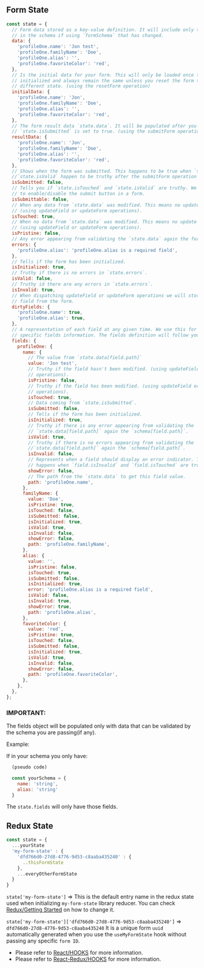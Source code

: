 ## Form State

```js
const state = {
  // Form data stored as a key-value definition. It will include only the fields defined
  // in the schema if using `formSchema` that has changed.
  data: {
    'profileOne.name': 'Jon test',
    'profileOne.familyName': 'Doe',
    'profileOne.alias': '',
    'profileOne.favoriteColor': 'red',
  },
  // Is the initial data for your form. This will only be loaded once the form is
  // initialized and always remain the same unless you reset the form to a 
  // different state. (using the resetForm operation)
  initialData: {
    'profileOne.name': 'Jon',
    'profileOne.familyName': 'Doe',
    'profileOne.alias': '',
    'profileOne.favoriteColor': 'red',
  },
  // The form result data `state.data`. It will be populated after you submit the form and
  // `state.isSubmitted` is set to true. (using the submitForm operation)
  resultData: {
    'profileOne.name': 'Jon',
    'profileOne.familyName': 'Doe',
    'profileOne.alias': '',
    'profileOne.favoriteColor': 'red',
  },
  // Shows when the form was submitted. This happens to be true when `state.isTouched` and
  //`state.isValid` happen to be truthy after the submitForm operation was dispatched.
  isSubmitted: false,
  // Tells you if `state.isTouched` and `state.isValid` are truthy. We usually use this state
  // to enable/disable the submit button in a form.
  isSubmittable: false,
  // When any data from `state.data` was modified. This means no update dispatched
  // (using updateField or updateForm operations).
  isTouched: true,
  // When no data from `state.data` was modified. This means no update dispatched
  // (using updateField or updateForm operations).
  isPristine: false,
  // Any error appearing from validating the `state.data` again the form `schema`.
  errors: {
    'profileOne.alias': 'profileOne.alias is a required field',
  },
  // Tells if the form has been initialized.
  isInitialized: true,
  // Truthy if there is no errors in `state.errors`.
  isValid: false,
  // Truthy id there are any errors in `state.errors`.
  isInvalid: true,
  // When dispatching updateField or updateForm operations we will store any modified
  // field from the form.
  dirtyFields: {
    'profileOne.name': true,
    'profileOne.alias': true,
  },
  // A representation of each field at any given time. We use this for query the field to get
  // specific fields information. The fields definition will follow your data structure.
  fields: {
    profileOne: {
      name: {
        // The value from `state.data[field.path]`
        value: 'Jon test',
        // Truthy if the field hasn't been modified. (using updateField or updateForm
        // operations).
        isPristine: false,
        // Truthy if the field has been modified. (using updateField or updateForm
        // operations).
        isTouched: true,
        // Data coming from `state.isSubmitted`.
        isSubmitted: false,
        // Tells if the form has been initialized.
        isInitialized: true,
        // Truthy if there is any error appearing from validating the
        // `state.data[field.path]` again the `schema[field.path]`.
        isValid: true,
        // Truthy if there is no errors appearing from validating the
        //`state.data[field.path]` again the `schema[field.path]`.
        isInvalid: false,
        // Represents when a field should display an error indicator. This
        // happens when `field.isInvalid` and `field.isTouched` are truthy.
        showError: false,
        // The path from the `state.data` to get this field value.
        path: 'profileOne.name',
      },
      familyName: {
        value: 'Doe',
        isPristine: true,
        isTouched: false,
        isSubmitted: false,
        isInitialized: true,
        isValid: true,
        isInvalid: false,
        showError: false,
        path: 'profileOne.familyName',
      },
      alias: {
        value: '',
        isPristine: false,
        isTouched: true,
        isSubmitted: false,
        isInitialized: true,
        error: 'profileOne.alias is a required field',
        isValid: false,
        isInvalid: true,
        showError: true,
        path: 'profileOne.alias',
      },
      favoriteColor: {
        value: 'red',
        isPristine: true,
        isTouched: false,
        isSubmitted: false,
        isInitialized: true,
        isValid: true,
        isInvalid: false,
        showError: false,
        path: 'profileOne.favoriteColor',
      },
    },
  },
};
```

### IMPORTANT:

The fields object will be populated only with data that can be validated by the schema you are passing(if any).

Example:

If in your schema you only have:

```js
  (pseudo code)

  const yourSchema = {
    name: 'string',
    alias: 'string'
  }
```

The `state.fields` will only have those fields.

## Redux State

```js
const state = {
  ...yourState
  'my-form-state' : {
    'dfd766d0-27d8-4776-9d53-c8aaba435240' : {
      ..thisFormState
    },
    ...everyOtherFormState
  }
}

```

`state['my-form-state']` => This is the default entry name in the redux state used when initializing `my-form-state` library reducer.
You can check <a href="/#/redux/get-started/README#my-form-library-redux-configuration">Redux/Getting Started</a> on how to change it.

`state['my-form-state']['dfd766d0-27d8-4776-9d53-c8aaba435240']` => `dfd766d0-27d8-4776-9d53-c8aaba435240` It is a unique form `uuid` automatically generated when you
use the `useMyFormState` hook without passing any specific `form ID`.

- Please refer to <a href="/#/react/hook/README#react-hooks">React/HOOKS</a> for more information.
- Please refer to <a href="/#/react-redux/hook/README#react-redux-hooks">React-Redux/HOOKS</a> for more information.

